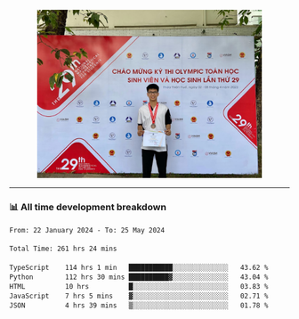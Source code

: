 <p align="center"><img src="asset/header.jpg" width="80%"/></p>

---
<!-- 
<details>
  <summary>📃 My Resume</summary>

### Education

- 📖 **Information Technology**\
📆 10/2021 - present\
📍 **Thang Long University** - Hoang Mai, Hanoi, Vietnam -->

<!-- ### Experience
- 👨‍💻 **Full Stack Web Intern**\
📆 09/2022 - 12/2023\
📍 **TECH 5S** -  Luu Huu Phuong, Phuong My Dinh I, Nam Tu Liem, Hanoi.


- 👨‍💻 **Full Stack Web Fresher**\
📆 1/2022 - 05/2023\
📍 **TECH 5S** -  Luu Huu Phuong, Phuong My Dinh I, Nam Tu Liem, Hanoi.

- 👨‍💻 **Frontend Web Fresher**\
📆 11/2023 - present\
📍 **White Neuron** -  Mau Luong, Ha Dong, Hanoi, Vietnam
</details> -->

### 📊 All time development breakdown

<!--START_SECTION:waka-->

```txt
From: 22 January 2024 - To: 25 May 2024

Total Time: 261 hrs 24 mins

TypeScript    114 hrs 1 min   ███████████░░░░░░░░░░░░░░   43.62 %
Python        112 hrs 30 mins ██████████▓░░░░░░░░░░░░░░   43.04 %
HTML          10 hrs          █░░░░░░░░░░░░░░░░░░░░░░░░   03.83 %
JavaScript    7 hrs 5 mins    ▓░░░░░░░░░░░░░░░░░░░░░░░░   02.71 %
JSON          4 hrs 39 mins   ▒░░░░░░░░░░░░░░░░░░░░░░░░   01.78 %
```

<!--END_SECTION:waka-->
